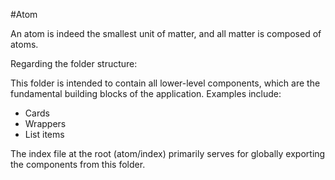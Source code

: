 #Atom

An atom is indeed the smallest unit of matter, and all matter is composed of atoms.

Regarding the folder structure:

This folder is intended to contain all lower-level components, which are the fundamental building blocks of the application. Examples include:

- Cards
- Wrappers
- List items

The index file at the root (atom/index) primarily serves for globally exporting the components from this folder.